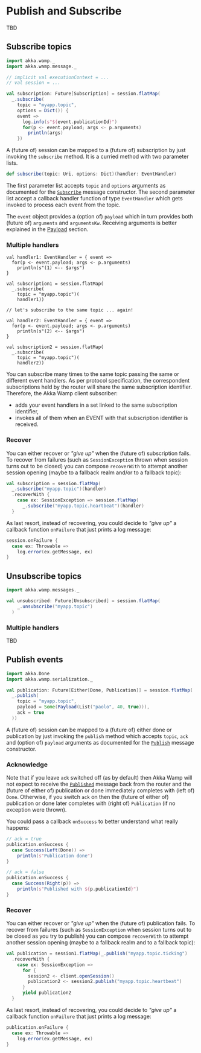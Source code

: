 # Publish and Subscribe
TBD

## Subscribe topics
```scala
import akka.wamp._
import akka.wamp.message._

// implicit val executionContext = ...
// val session = ... 

val subscription: Future[Subscription] = session.flatMap(
  _.subscribe(
    topic = "myapp.topic",
    options = Dict()) { 
    event =>
      log.info(s"${event.publicationId}")
      for(p <- event.payload; args <- p.arguments) 
        println(args)
    })
```

A (future of) session can be mapped to a (future of) subscription by just invoking the ``subscribe`` method. It is a curried method with two parameter lists.

```scala
def subscribe(topic: Uri, options: Dict)(handler: EventHandler)
```

The first parameter list accepts ``topic`` and ``options`` arguments as documented for the [``Subscribe``](../../messages#Subscribe) message constructor. The second parameter list accept a callback handler function of type ``EventHandler`` which gets invoked to process each event from the topic. 

The ``event`` object provides a (option of) ``payload`` which in turn provides both (future of) ``arguments`` and ``argumentsKw``. Receiving arguments is better explained in the [Payload](./payload) section.  

### Multiple handlers
```
val handler1: EventHandler = { event =>
  for(p <- event.payload; args <- p.arguments)
    println(s"(1) <-- $args")
}

val subscription1 = session.flatMap(
  _.subscribe(
    topic = "myapp.topic")(
    handler1))
   
// let's subscribe to the same topic ... again! 
 
val handler2: EventHandler = { event =>
  for(p <- event.payload; args <- p.arguments)
    println(s"(2) <-- $args")     
}
   
val subscription2 = session.flatMap(
  _.subscribe(
    topic = "myapp.topic")(
    handler2))
```

You can subscribe many times to the same topic passing the same or different event handlers. As per protocol specification, the correspondent subscriptions held by the router will share the same subscription identifier. Therefore, the Akka Wamp client subscriber: 

* adds your event handlers in a set linked to the same subscription identifier,
* invokes all of them when an EVENT with that subscription identifier is received.


### Recover
You can either recover or _"give up"_ when the (future of) subscription fails. To recover from failures (such as ``SessionException`` thrown when session turns out to be closed) you can compose ``recoverWith`` to attempt another session opening (maybe to a fallback realm and/or to a fallback topic):

```scala
val subscription = session.flatMap(
  _.subscribe("myapp.topic")(handler)
  .recoverWith { 
    case ex: SessionException => session.flatMap(
      _.subscribe("myapp.topic.heartbeat")(handler)
  }
```

As last resort, instead of recovering, you could decide to _"give up"_ a callback function ``onFailure`` that just prints a log message:

```scala
session.onFailure {
  case ex: Throwable => 
    log.error(ex.getMessage, ex)
}
```



## Unsubscribe topics

```scala
import akka.wamp.messages._

val unsubscribed: Future[Unsubscribed] = session.flatMap(
    _.unsubscribe("myapp.topic")
  )
```

### Multiple handlers
TBD


## Publish events
```scala
import akka.Done
import akka.wamp.serialization._

val publication: Future[Either[Done, Publication]] = session.flatMap(
  _.publish(
    topic = "myapp.topic",
    payload = Some(Payload(List("paolo", 40, true))),
    ack = true
  ))
```

A (future of) session can be mapped to a (future of) either done or publication by just invoking the ``publish`` method which accepts ``topic``, ``ack`` and (option of) ``payload`` arguments as documented for the [``Publish``](../../messages#Publish) message constructor.



### Acknowledge

Note that if you leave ``ack`` switched off (as by default) then Akka Wamp will not expect to receive the [``Published``](../../messages#Publish) message back from the router and the (future of either of) publication or done immediately completes with (left of) ``Done``. Otherwise, if you switch ``ack`` on then the (future of either of) publication or done later completes with (right of) ``Publication`` (if no exception were thrown).

You could pass a callback ``onSuccess`` to better understand what really happens:

```scala
// ack = true
publication.onSuccess {
  case Success(Left(Done)) =>
    println(s"Publication done") 
}

// ack = false
publication.onSuccess {
  case Success(Right(p)) =>
    println(s"Published with ${p.publicationId}")
}
```


### Recover

You can either recover or _"give up"_ when the (future of) publication fails. To recover from failures (such as ``SessionException`` when session turns out to be closed as you try to publish) you can compose ``recoverWith``  to attempt another session opening (maybe to a fallback realm and to a fallback topic):

```scala
val publication = session1.flatMap(_.publish("myapp.topic.ticking")
  .recoverWith { 
    case ex: SessionException =>
      for {
        session2 <- client.openSession()
        publication2 <- session2.publish("myapp.topic.heartbeat")
      }
      yield publication2
  }
```

As last resort, instead of recovering, you could decide to _"give up"_ a callback function ``onFailure`` that just prints a log message:

```scala
publication.onFailure {
  case ex: Throwable => 
    log.error(ex.getMessage, ex)
}
```

